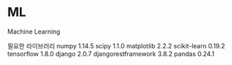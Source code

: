 # ML
Machine Learning

필요한 라이브러리
numpy 1.14.5
scipy 1.1.0
matplotlib 2.2.2
scikit-learn 0.19.2
tensorflow 1.8.0
django 2.0.7
djangorestframework 3.8.2
pandas 0.24.1
